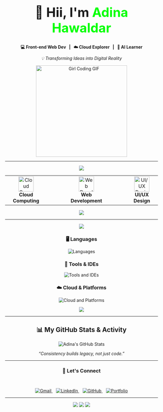 <h1 align="center" style="font-weight: bold; font-size: 3em;">
  👋 Hii, I'm <span style="color:#00FF00;">Adina Hawaldar</span>
</h1>


<p align="center">
  <strong>💻 Front-end Web Dev &nbsp; | &nbsp; ☁️ Cloud Explorer &nbsp; | &nbsp; 🤖 AI Learner</strong>
</p>

<p align="center">
  <em>💡 Transforming Ideas into Digital Reality</em>
</p>

<p align="center">
  <img src="https://media.tenor.com/2uyENRmiUt0AAAAC/coding.gif" width="300" alt="Girl Coding GIF" />
</p>





---


<p align="center">
  <img src="https://capsule-render.vercel.app/api?type=waving&color=0e1726&height=100&section=header&text=⚡%20What%20I'm%20Working%20On&fontColor=ffffff&fontSize=30&animation=fadeIn" />
</p>

<table align="center">
  <tr align="center">
    <td>
      <img src="https://skillicons.dev/icons?i=cloudflare" width="50" title="Cloud Computing" /><br/>
      <b>Cloud Computing</b>
    </td>
    <td width="40"></td>
    <td>
      <img src="https://skillicons.dev/icons?i=webflow" width="50" title="Web Development" /><br/>
      <b>Web Development</b>
    </td>
    <td width="40"></td>
    <td>
      <img src="https://skillicons.dev/icons?i=figma" width="50" title="UI/UX Design" /><br/>
      <b>UI/UX Design</b>
    </td>
  </tr>
</table>

<p align="center">
  <img src="https://capsule-render.vercel.app/api?type=waving&color=0e1726&height=100&section=footer" />
</p>



---


<p align="center">
  <img src="https://capsule-render.vercel.app/api?type=waving&color=0e1726&height=100&section=header&text=🧠%20My%20Tech%20Stack&fontColor=ffffff&fontSize=30&animation=fadeIn" />
</p>

<h3 align="center">🖥️ Languages</h3>
<p align="center">
  <img src="https://skillicons.dev/icons?i=html,css,js,py,java,cpp" alt="Languages" />
</p>

<h3 align="center">🧰 Tools & IDEs</h3>
<p align="center">
  <img src="https://skillicons.dev/icons?i=vscode,git,figma" alt="Tools and IDEs" />
</p>

<h3 align="center">☁️ Cloud & Platforms</h3>
<p align="center">
  <img src="https://skillicons.dev/icons?i=aws,linux,mysql" alt="Cloud and Platforms" />
</p>

<p align="center">
  <img src="https://capsule-render.vercel.app/api?type=waving&color=0e1726&height=100&section=footer" />
</p>


---

<h2 align="center">📊 My GitHub Stats & Activity</h2>

<p align="center">
  <img src="https://github-readme-stats.vercel.app/api?username=adinahawaldar&show_icons=true&count_private=true&theme=tokyonight&hide_border=true&border_radius=15&title_color=00ff99&icon_color=00ffcc" alt="Adina's GitHub Stats" />
</p>












<p align="center"><em>“Consistency builds legacy, not just code.”</em></p>

---

<h3 align="center">🤝 Let's Connect</h3>

<br/>

<p align="center">
  <a href="mailto:adinahawaldar895@email.com">
    <img src="https://img.shields.io/badge/Gmail-1e1e1e?style=for-the-badge&logo=gmail&logoColor=white" alt="Gmail"/>
  </a>
  &nbsp;&nbsp;
  
  <a href="https://linkedin.com/in/adina-hawaldar15032025">
    <img src="https://img.shields.io/badge/LinkedIn-1e1e1e?style=for-the-badge&logo=linkedin&logoColor=white" alt="LinkedIn"/>
  </a>
  &nbsp;&nbsp;

  <a href="https://github.com/adinahawaldar">
    <img src="https://img.shields.io/badge/GitHub-1e1e1e?style=for-the-badge&logo=github&logoColor=white" alt="GitHub"/>
  </a>
  &nbsp;&nbsp;

  <a href=https://adinatech.netlify.app/>
    <img src="https://img.shields.io/badge/Portfolio-1e1e1e?style=for-the-badge&logo=vercel&logoColor=white" alt="Portfolio"/>
  </a>
</p>


---

<p align="center">
  <img src="https://img.shields.io/badge/%F0%9F%92%9A+Code+with+Purpose-blue?style=for-the-badge" />
  <img src="https://img.shields.io/badge/%F0%9F%92%A1+Create+with+Passion-red?style=for-the-badge" />
  <img src="https://img.shields.io/badge/%F0%9F%93%A2+Always+Learning-yellow?style=for-the-badge" />
</p>
